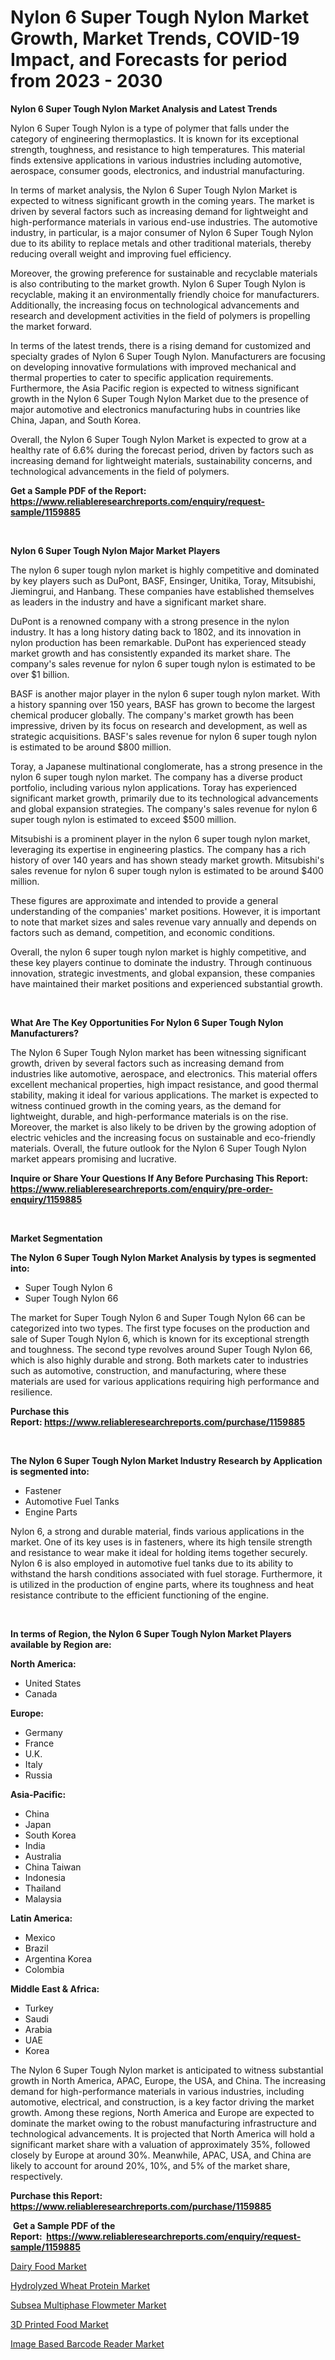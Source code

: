 <p><h1>Nylon 6 Super Tough Nylon Market Growth, Market Trends, COVID-19 Impact, and Forecasts for period from 2023 - 2030</h1></p><p><strong>Nylon 6 Super Tough Nylon Market Analysis and Latest Trends</strong></p>
<p><p>Nylon 6 Super Tough Nylon is a type of polymer that falls under the category of engineering thermoplastics. It is known for its exceptional strength, toughness, and resistance to high temperatures. This material finds extensive applications in various industries including automotive, aerospace, consumer goods, electronics, and industrial manufacturing.</p><p>In terms of market analysis, the Nylon 6 Super Tough Nylon Market is expected to witness significant growth in the coming years. The market is driven by several factors such as increasing demand for lightweight and high-performance materials in various end-use industries. The automotive industry, in particular, is a major consumer of Nylon 6 Super Tough Nylon due to its ability to replace metals and other traditional materials, thereby reducing overall weight and improving fuel efficiency.</p><p>Moreover, the growing preference for sustainable and recyclable materials is also contributing to the market growth. Nylon 6 Super Tough Nylon is recyclable, making it an environmentally friendly choice for manufacturers. Additionally, the increasing focus on technological advancements and research and development activities in the field of polymers is propelling the market forward.</p><p>In terms of the latest trends, there is a rising demand for customized and specialty grades of Nylon 6 Super Tough Nylon. Manufacturers are focusing on developing innovative formulations with improved mechanical and thermal properties to cater to specific application requirements. Furthermore, the Asia Pacific region is expected to witness significant growth in the Nylon 6 Super Tough Nylon Market due to the presence of major automotive and electronics manufacturing hubs in countries like China, Japan, and South Korea.</p><p>Overall, the Nylon 6 Super Tough Nylon Market is expected to grow at a healthy rate of 6.6% during the forecast period, driven by factors such as increasing demand for lightweight materials, sustainability concerns, and technological advancements in the field of polymers.</p></p>
<p><strong>Get a Sample PDF of the Report:&nbsp; <a href="https://www.reliableresearchreports.com/enquiry/request-sample/1159885">https://www.reliableresearchreports.com/enquiry/request-sample/1159885</a></strong></p>
<p>&nbsp;</p>
<p><strong>Nylon 6 Super Tough Nylon Major Market Players</strong></p>
<p><p>The nylon 6 super tough nylon market is highly competitive and dominated by key players such as DuPont, BASF, Ensinger, Unitika, Toray, Mitsubishi, Jiemingrui, and Hanbang. These companies have established themselves as leaders in the industry and have a significant market share.</p><p>DuPont is a renowned company with a strong presence in the nylon industry. It has a long history dating back to 1802, and its innovation in nylon production has been remarkable. DuPont has experienced steady market growth and has consistently expanded its market share. The company's sales revenue for nylon 6 super tough nylon is estimated to be over $1 billion.</p><p>BASF is another major player in the nylon 6 super tough nylon market. With a history spanning over 150 years, BASF has grown to become the largest chemical producer globally. The company's market growth has been impressive, driven by its focus on research and development, as well as strategic acquisitions. BASF's sales revenue for nylon 6 super tough nylon is estimated to be around $800 million.</p><p>Toray, a Japanese multinational conglomerate, has a strong presence in the nylon 6 super tough nylon market. The company has a diverse product portfolio, including various nylon applications. Toray has experienced significant market growth, primarily due to its technological advancements and global expansion strategies. The company's sales revenue for nylon 6 super tough nylon is estimated to exceed $500 million.</p><p>Mitsubishi is a prominent player in the nylon 6 super tough nylon market, leveraging its expertise in engineering plastics. The company has a rich history of over 140 years and has shown steady market growth. Mitsubishi's sales revenue for nylon 6 super tough nylon is estimated to be around $400 million.</p><p>These figures are approximate and intended to provide a general understanding of the companies' market positions. However, it is important to note that market sizes and sales revenue vary annually and depends on factors such as demand, competition, and economic conditions.</p><p>Overall, the nylon 6 super tough nylon market is highly competitive, and these key players continue to dominate the industry. Through continuous innovation, strategic investments, and global expansion, these companies have maintained their market positions and experienced substantial growth.</p></p>
<p>&nbsp;</p>
<p><strong>What Are The Key Opportunities For Nylon 6 Super Tough Nylon Manufacturers?</strong></p>
<p><p>The Nylon 6 Super Tough Nylon market has been witnessing significant growth, driven by several factors such as increasing demand from industries like automotive, aerospace, and electronics. This material offers excellent mechanical properties, high impact resistance, and good thermal stability, making it ideal for various applications. The market is expected to witness continued growth in the coming years, as the demand for lightweight, durable, and high-performance materials is on the rise. Moreover, the market is also likely to be driven by the growing adoption of electric vehicles and the increasing focus on sustainable and eco-friendly materials. Overall, the future outlook for the Nylon 6 Super Tough Nylon market appears promising and lucrative.</p></p>
<p><strong>Inquire or Share Your Questions If Any Before Purchasing This Report: <a href="https://www.reliableresearchreports.com/enquiry/pre-order-enquiry/1159885">https://www.reliableresearchreports.com/enquiry/pre-order-enquiry/1159885</a></strong></p>
<p>&nbsp;</p>
<p><strong>Market Segmentation</strong></p>
<p><strong>The Nylon 6 Super Tough Nylon Market Analysis by types is segmented into:</strong></p>
<p><ul><li>Super Tough Nylon 6</li><li>Super Tough Nylon 66</li></ul></p>
<p><p>The market for Super Tough Nylon 6 and Super Tough Nylon 66 can be categorized into two types. The first type focuses on the production and sale of Super Tough Nylon 6, which is known for its exceptional strength and toughness. The second type revolves around Super Tough Nylon 66, which is also highly durable and strong. Both markets cater to industries such as automotive, construction, and manufacturing, where these materials are used for various applications requiring high performance and resilience.</p></p>
<p><strong>Purchase this Report:&nbsp;<a href="https://www.reliableresearchreports.com/purchase/1159885">https://www.reliableresearchreports.com/purchase/1159885</a></strong></p>
<p>&nbsp;</p>
<p><strong>The Nylon 6 Super Tough Nylon Market Industry Research by Application is segmented into:</strong></p>
<p><ul><li>Fastener</li><li>Automotive Fuel Tanks</li><li>Engine Parts</li></ul></p>
<p><p>Nylon 6, a strong and durable material, finds various applications in the market. One of its key uses is in fasteners, where its high tensile strength and resistance to wear make it ideal for holding items together securely. Nylon 6 is also employed in automotive fuel tanks due to its ability to withstand the harsh conditions associated with fuel storage. Furthermore, it is utilized in the production of engine parts, where its toughness and heat resistance contribute to the efficient functioning of the engine.</p></p>
<p>&nbsp;</p>
<p><strong>In terms of Region, the Nylon 6 Super Tough Nylon Market Players available by Region are:</strong></p>
<p>
    <p> <strong> North America: </strong>
        <ul>
            <li>United States</li>
            <li>Canada</li>
        </ul>
        </p> 
    <p> <strong> Europe: </strong>
        <ul>
            <li>Germany</li>
            <li>France</li>
            <li>U.K.</li>
            <li>Italy</li>
            <li>Russia</li>
        </ul>
        </p> 
    <p> <strong> Asia-Pacific: </strong>
        <ul>
            <li>China</li>
            <li>Japan</li>
            <li>South Korea</li>
            <li>India</li>
            <li>Australia</li>
            <li>China Taiwan</li>
            <li>Indonesia</li>
            <li>Thailand</li>
            <li>Malaysia</li>
        </ul>
        </p> 
    <p> <strong> Latin America: </strong>
        <ul>
            <li>Mexico</li>
            <li>Brazil</li>
            <li>Argentina Korea</li>
            <li>Colombia</li>
        </ul>
        </p> 
    <p> <strong> Middle East & Africa: </strong>
        <ul>
            <li>Turkey</li>
            <li>Saudi</li>
            <li>Arabia</li>
            <li>UAE</li>
            <li>Korea</li>
        </ul>
    </p>
    </p>
<p><p>The Nylon 6 Super Tough Nylon market is anticipated to witness substantial growth in North America, APAC, Europe, the USA, and China. The increasing demand for high-performance materials in various industries, including automotive, electrical, and construction, is a key factor driving the market growth. Among these regions, North America and Europe are expected to dominate the market owing to the robust manufacturing infrastructure and technological advancements. It is projected that North America will hold a significant market share with a valuation of approximately 35%, followed closely by Europe at around 30%. Meanwhile, APAC, USA, and China are likely to account for around 20%, 10%, and 5% of the market share, respectively.</p></p>
<p><strong>Purchase this Report: <a href="https://www.reliableresearchreports.com/purchase/1159885">https://www.reliableresearchreports.com/purchase/1159885</a></strong></p>
<p>&nbsp;<strong>Get a Sample PDF of the Report:&nbsp;&nbsp;<a href="https://www.reliableresearchreports.com/enquiry/request-sample/1159885">https://www.reliableresearchreports.com/enquiry/request-sample/1159885</a></strong></p>
<p><strong></strong></p>
<p><p><a href="https://www.linkedin.com/pulse/dairy-food-market-insights-players-forecast-till-zgc2e/">Dairy Food Market</a></p><p><a href="https://www.linkedin.com/pulse/hydrolyzed-wheat-protein-market-research-report-unlocks-gefne/">Hydrolyzed Wheat Protein Market</a></p><p><a href="https://medium.com/@karinaokon2662/subsea-multiphase-flowmeter-market-size-growth-forecast-2023-2030-f2aed5db9f09">Subsea Multiphase Flowmeter Market</a></p><p><a href="https://www.linkedin.com/pulse/3d-printed-food-market-research-report-unlocks-analysis-5erxe/">3D Printed Food Market</a></p><p><a href="https://medium.com/@othaleffler644/image-based-barcode-reader-market-size-growth-forecast-2023-2030-bb4e13ed540b">Image Based Barcode Reader Market</a></p></p>